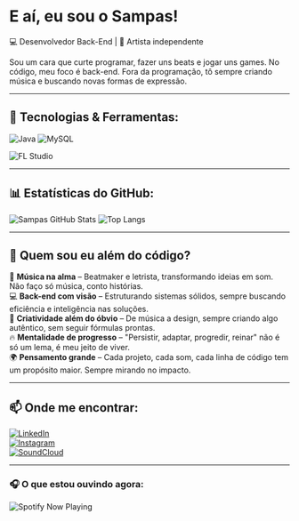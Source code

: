 # E aí, eu sou o Sampas!

💻 Desenvolvedor Back-End | 🎵 Artista independente

Sou um cara que curte programar, fazer uns beats e jogar uns games. No código, meu foco é back-end. Fora da programação, tô sempre criando música e buscando novas formas de expressão.

---

## 🚀 Tecnologias & Ferramentas:
![Java](https://img.shields.io/badge/Java-ED8B00?style=for-the-badge&logo=openjdk&logoColor=white)
![MySQL](https://img.shields.io/badge/MySQL-4479A1?style=for-the-badge&logo=mysql&logoColor=white)

![FL Studio](https://img.shields.io/badge/FL%20Studio-FFA500?style=for-the-badge&logo=flstudio&logoColor=white)

---

## 📊 Estatísticas do GitHub:
![Sampas GitHub Stats](https://github-readme-stats.vercel.app/api?username=SampasDev&show_icons=true&theme=radical)
![Top Langs](https://github-readme-stats.vercel.app/api/top-langs/?username=SampasDev&layout=compact&theme=radical)

---

## 🧠 Quem sou eu além do código?

🎵 **Música na alma** – Beatmaker e letrista, transformando ideias em som. Não faço só música, conto histórias.  
💻 **Back-end com visão** – Estruturando sistemas sólidos, sempre buscando eficiência e inteligência nas soluções.  
🎨 **Criatividade além do óbvio** – De música a design, sempre criando algo autêntico, sem seguir fórmulas prontas.  
🔥 **Mentalidade de progresso** – "Persistir, adaptar, progredir, reinar" não é só um lema, é meu jeito de viver.  
🌍 **Pensamento grande** – Cada projeto, cada som, cada linha de código tem um propósito maior. Sempre mirando no impacto.  

---

## 📫 Onde me encontrar:

[![LinkedIn](https://img.shields.io/badge/LinkedIn-0077B5?style=for-the-badge&logo=linkedin&logoColor=white)](https://www.linkedin.com/in/dsampaior/)  
[![Instagram](https://img.shields.io/badge/Instagram-E4405F?style=for-the-badge&logo=instagram&logoColor=white)](https://www.instagram.com/sampasx)  
[![SoundCloud](https://img.shields.io/badge/SoundCloud-FF5500?style=for-the-badge&logo=soundcloud&logoColor=white)](https://soundcloud.com/sampasx/tracks)  

---

### 🎧 O que estou ouvindo agora:
![Spotify Now Playing](spotify-now-playing-rouge-nine.vercel.app)


